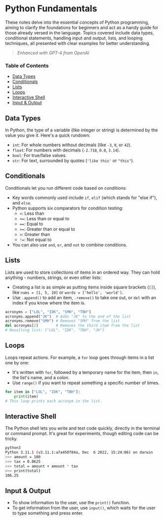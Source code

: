 # Python Fundamentals

These notes delve into the essential concepts of Python programming, aiming to clarify the foundations for beginners and act as a handy guide for those already versed in the language. Topics covered include data types, conditional statements, handling input and output, lists, and looping techniques, all presented with clear examples for better understanding.

> _Enhanced with GPT-4 from OpenAI_

### Table of Contents
- [Data Types](#data-types)
- [Conditionals](#conditionals)
- [Lists](#lists)
- [Loops](#loops)
- [Interactive Shell](#interactive-shell)
- [Input & Output](#input--output)

## Data Types
In Python, the type of a variable (like integer or string) is determined by the value you give it. Here's a quick rundown:
- `int`: For whole numbers without decimals (like `-3`, `0`, or `42`).
- `float`: For numbers with decimals (`-2.718`, `0.0`, `3.14`).
- `bool`: For true/false values.
- `str`: For text, surrounded by quotes (`'like this'` or `"this"`).

## Conditionals
Conditionals let you run different code based on conditions:
- Key words commonly used include `if`, `elif` (which stands for "else if"), and `else`.
- Python supports six comparators for condition testing:
    - `<`: Less than
    - `<=`: Less than or equal to
    - `==`: Equal to
    - `>=`: Greater than or equal to
    - `>`: Greater than
    - `!=`: Not equal to
- You can also use `and`, `or`, and `not` to combine conditions.

## Lists
Lists are used to store collections of items in an ordered way. They can hold anything - numbers, strings, or even other lists:
- Creating a list is as simple as putting items inside square brackets (`[]`), like `nums = [1, 5, 10]` or `words = ['hello', 'world']`.
- Use `.append()` to add an item, `.remove()` to take one out, or `del` with an index if you know where the item is.
```python
acronyms = ["LOL", "IDK", "SMH", "TBH"]
acronyms.append("JK")  # Adds "JK" to the end of the list
acronyms.remove("SMH") # Removes "SMH" from the list
del acronyms[2]        # Removes the third item from the list
# Resulting list: ["LOL", "IDK", "TBH", "JK"]
```

## Loops
Loops repeat actions. For example, a `for` loop goes through items in a list one by one:
- It's written with `for`, followed by a temporary name for the item, then `in`, the list's name, and a colon.
- Use `range()` if you want to repeat something a specific number of times.
```python
for item in ["LOL", "IDK", "TBH"]:
    print(item)
# This loop prints each acronym in the list.
```

## Interactive Shell
The Python shell lets you write and test code quickly, directly in the terminal or command prompt. It's great for experiments, though editing code can be tricky.
```bash
python3
Python 3.11.1 (v3.11.1:a7a450f84a, Dec  6 2022, 15:24:06) on darwin
>>> amount = 100
>>> tax = 0.0625
>>> total = amount + amount * tax
>>> print(total)
106.25
```

## Input & Output
- To show information to the user, use the `print()` function.
- To get information from the user, use `input()`, which waits for the user to type something and press enter.
